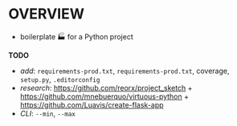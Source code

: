 # OVERVIEW

* boilerplate 🏭 for a Python project

__TODO__

* _add_: `requirements-prod.txt`, `requirements-prod.txt`, coverage, `setup.py`, `.editorconfig`
* _research_: https://github.com/reorx/project_sketch + https://github.com/mnebuerquo/virtuous-python + https://github.com/Luavis/create-flask-app
* _CLI_: `--min`, `--max`
